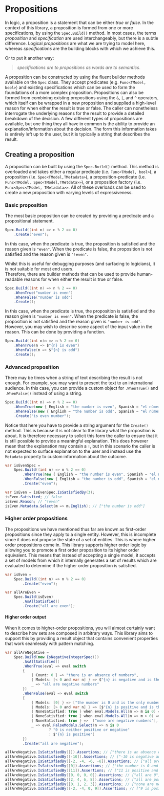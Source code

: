 ﻿# Propositions

In logic, a proposition is a statement that can be either _true_ or _false_.
In the context of this library, a proposition is formed from one or more specifications, by using the `Spec.Build()`
method.
In most cases, the terms _proposition_ and _specification_ are used interchangeably, but there is a subtle 
difference.
Logical _propositions_ are what we are trying to model here, whereas _specifications_ are the building blocks with 
which we achieve this.

Or to put it another way:

>_specifications are to propositions as words are to semantics_.

A proposition can be constructed by using the fluent builder methods available on the `Spec` class.
They accept predicates (e.g. `Func<TModel, bool>`) and existing specifications which can be used to form the 
foundations of a more complex proposition.
Propositions can also be formed from combining existing propositions using the `&`, `|`, and `^` operators, which 
itself can be wrapped in a new proposition and supplied a high-level reason for when either the result is true or 
false.
The caller can nonetheless interrogate the underlying reasons for the result to provide a detailed breakdown of 
the decision.
A few different types of propositions are available, but one thing they all have in common is the ability to provide 
an explanation/information about the decision.
The form this information takes is entirely left up to the user, but it is typically a string that describes the result.

## Creating a proposition
A proposition can be built by using the `Spec.Build()` method.
This method is overloaded and takes either a regular predicate (i.e. `Func<TModel, bool>`), a proposition (i.e. 
`Spec<TModel,TMetadata>`), a proposition-predicate (i.e. `Func<TModel, Spec<TModel,TMetdata>>`), or a proposition 
factory (i.e. `Func<Spec<TModel, TMetadata>>`.
All of these overloads can be used to create a new proposition with varying levels of expressiveness.

### Basic proposition
The most basic proposition can be created by providing a predicate and a propositional statement.
```csharp
Spec.Build((int n) => n % 2 == 0)
    .Create("even");
```
In this case, when the predicate is true, the proposition is satisfied and the reason given is `"even"`.
When the predicate is false, the proposition is not satisfied and the reason given is `"!even"`.

Whilst this is useful for debugging purposes (and surfacing to logicians), it is not suitable for most end users.  
Therefore, there are builder methods that can be used to provide human-readable reasons for when either the result is 
true or false.
```csharp
Spec.Build((int n) => n % 2 == 0)
    .WhenTrue("number is even")
    .WhenFalse("number is odd")
    .Create();
```
In this case, when the predicate is true, the proposition is satisfied and the reason given is `"number is even"`. 
When the predicate is false, the proposition is not satisfied and the reason given is `"number is odd"`.
However, you may wish to describe some aspect of the input value in the reason.
This can be done by providing a function.
```csharp
Spec.Build((int n)n => n % 2 == 0)
    .WhenTrue(n => $"{n} is even")
    .WhenFalse(n => $"{n} is odd")
    .Create();
```
### Advanced proposition
There may be times when a string of text describing the result is not enough.
For example, you may want to present the text to an international audience.
In this case, you can provide a custom object for `.WhenTrue()` and `.WhenFalse()` instead of using a string.
```csharp
Spec.Build((int n) => n % 2 == 0)
    .WhenTrue(new { English = "the number is even", Spanish = "el número es par" })
    .WhenFalse(new { English = "the number is odd", Spanish = "el número es impar" })
    .Create("is even number");
```
Notice that here you have to provide a string argument for the `Create()` method.
This is because it is not clear to the library what the proposition is about.
It is therefore necessary to solicit this form the caller to ensure that it is still possible to provide a 
meaningful explanation. 
This does however mean that the explanation may contain a `!`, but in this scenario the caller is not expected to 
surface explanation to the user and instead use the `Metadata` property to custom information about the outcome.

```csharp
var isEvenSpec =
    Spec.Build((int n) => n % 2 == 0)
        .WhenTrue(new { English = "the number is even", Spanish = "el número es par" })
        .WhenFalse(new { English = "the number is odd", Spanish = "el número es impar" })
        .Create("even");

var isEven = isEvenSpec.IsSatisfiedBy(3);
isEven.Satisfied; // false
isEven.Reason; // "!even"
isEven.Metadata.Select(m => m.English); // ["the number is odd"]
```

### Higher order propositions
The propositions we have mentioned thus far are known as first-order propositions since they apply to a single 
entity.
However, this is incomplete since it does not propose the state of a set of entities.
This is where higher order propositions come in.
This library supports higher order logic by allowing you to promote a first order proposition to its higher order 
equivalent.
This means that instead of accepting a single model, it accepts a set of models from which it internally generates a 
set of results which are evaluated to determine if the higher order proposition is satisfied.
```csharp
var isEven =
    Spec.Build((int n) => n % 2 == 0)
        .Create("even");

var allAreEven =
    Spec.Build(isEven)
        .AsAllSatisfied()
        .Create("all are even");
```

#### Higher order output
When it comes to higher-order propositions, you will almost certainly want to describe how sets are composed in 
arbitrary ways.
This library aims to support this by providing a result object that contains convenient properties that work 
seamlessly with pattern matching. 
```csharp 
var allAreNegative =
    Spec.Build(new IsNegativeIntegerSpec())
        .AsAllSatisfied()
        .WhenTrue(eval => eval switch
        {
            { Count: 0 } => "there is an absence of numbers",
            { Models: [< 0 and var n] } => $"{n} is negative and is the only number",
            _ => "all are negative numbers"
        })
        .WhenFalse(eval => eval switch
        {
            { Models: [0] } => ["the number is 0 and is the only number"],
            { Models: [> 0 and var n] } => [$"{n} is positive and is the only number"],
            { NoneSatisfied: true } when eval.Models.All(m => m is 0) => ["all are 0"],
            { NoneSatisfied: true } when eval.Models.All(m => m > 0) => ["all are positive numbers"],
            { NoneSatisfied: true } =>  ["none are negative numbers"],
            _ => eval.FalseModels.Select(n => n is 0
                    ? "0 is neither positive or negative"
                    : $"{n} is positive")
        })
        .Create("all are negative");

allAreNegative.IsSatisfiedBy([]).Assertions; // ["there is an absence of numbers"]
allAreNegative.IsSatisfiedBy([-10]).Assertions; // ["-10 is negative and is the only number"]
allAreNegative.IsSatisfiedBy([-2, -4, -6, -8]).Assertions; // ["all are negative numbers"]
allAreNegative.IsSatisfiedBy([0]).Assertions; // ["the number is 0 and is the only number"]
allAreNegative.IsSatisfiedBy([11]).Assertions; // ["11 is positive and is the only number"]
allAreNegative.IsSatisfiedBy([0, 0, 0, 0]).Assertions; // ["all are 0"]
allAreNegative.IsSatisfiedBy([2, 4, 6, 8]).Assertions; // ["all are positive numbers"]
allAreNegative.IsSatisfiedBy([0, 1, 2, 3]).Assertions; // ["none are negative numbers"]
allAreNegative.IsSatisfiedBy([-2, -4, 0, 9]).Assertions; // ["9 is positive", "0 is neither positive or negative"]
```